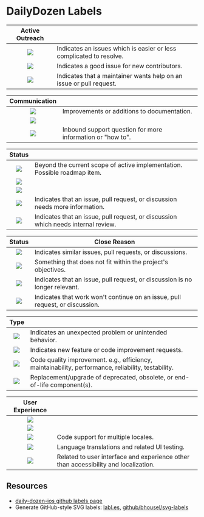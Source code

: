 # DailyDozen Labels

| Active Outreach | |
|:----:|---------------------|
| [![][lbl-beginner]][labels-page]       | Indicates an issues which is easier or less complicated to resolve. |
| [![][lbl-good-first]][labels-page]   | Indicates a good issue for new contributors. |
| [![][lbl-help-wanted]][labels-page] | Indicates that a maintainer wants help on an issue or pull request. |

| Communication | |
|:----:|---------------------|
| [![][lbl-docs]][labels-page] | Improvements or additions to documentation. |
| [![][lbl-open-discuss]][labels-page] |  |
| [![][lbl-support]][labels-page] | Inbound support question for more information or "how to". |

| Status | |
|:----:|---------------------|
| [![][lbl-beyond]][labels-page] | Beyond the current scope of active implementation. Possible roadmap item. |
| [![][lbl-in-progress]][labels-page] |  |
| [![][lbl-on-hold]][labels-page] |  |
| [![][lbl-question]][labels-page] | Indicates that an issue, pull request, or discussion needs more information. |
| [![][lbl-review]][labels-page] | Indicates that an issue, pull request, or discussion which needs internal review. |

| Status | Close Reason |
|:----:|---------------------|
| [![][lbl-duplicate]][labels-page] | Indicates similar issues, pull requests, or discussions. |
| [![][lbl-out-of-scope]][labels-page] | Something that does not fit within the project's objectives. |
| [![][lbl-outdated]][labels-page] | Indicates that an issue, pull request, or discussion is no longer relevant. |
| [![][lbl-wontfix]][labels-page] | Indicates that work won't continue on an issue, pull request, or discussion. |

| Type | |
|:----:|---------------------|
| [![][lbl-bug]][labels-page] | Indicates an unexpected problem or unintended behavior. |
| [![][lbl-enhancement]][labels-page] | Indicates new feature or code improvement requests. |
| [![][lbl-optimize]][labels-page] | Code quality improvement. e.g., efficiency, maintainability, performance, reliability, testability. |
| [![][lbl-upgrade]][labels-page] | Replacement/upgrade of deprecated, obsolete, or end-of-life component(s). |

| User Experience | |
|:-------:|---------------------|
| [![][lbl-access-audio]][labels-page] |  |
| [![][lbl-access-visual]][labels-page] |  |
| [![][lbl-locale-code]][labels-page] | Code support for multiple locales. |
| [![][lbl-locale-lang]][labels-page] | Language translations and related UI testing. |
| [![][lbl-ui-ux]][labels-page] | Related to user interface and experience other than accessibility and localization. |

## Resources

- [daily-dozen-ios github labels page][labels-page]
- Generate GitHub-style SVG labels: [labl.es](https://labl.es/), [github/bhousel/svg-labels](https://github.com/bhousel/svg-labels)

[labels-page]:https://github.com/nutritionfactsorg/daily-dozen-ios/issues/labels

<!-- [daily-dozen-android](https://github.com/nutritionfactsorg/daily-dozen-android/issues/labels) •
[daily-dozen-ios](https://github.com/nutritionfactsorg/daily-dozen-ios/issues/labels) •
[daily-dozen-localization](https://github.com/nutritionfactsorg/daily-dozen-localization/issues/labels) •
[managing-labels](https://docs.github.com/en/issues/using-labels-and-milestones-to-track-work/managing-labels) -->

<!-- lbl: label image files 
     src: source generation link -->

<!-- ACTIVE OUTREACH -->
[lbl-beginner]:Labels_files/lbl-beginner.svg
[src-beginner]:https://labl.es/svg?text=beginner&bgcolor=128A0C

[lbl-good-first]:Labels_files/lbl-good-first.svg
[src-good-first]:https://labl.es/svg?text=good%20first%20issue&bgcolor=128A0C

[lbl-help-wanted]:Labels_files/lbl-help-wanted.svg
[src-help-wanted]:https://labl.es/svg?text=help%20wanted&bgcolor=128A0C

<!-- COMMUNICATION -->
[lbl-docs]:Labels_files/lbl-documentation.svg
[src-docs]:https://labl.es/svg?text=documentation&bgcolor=fbca04

[lbl-open-discuss]:Labels_files/lbl-open-discussion.svg
[src-open-discuss]:https://labl.es/svg?text=open%20discussion&bgcolor=fbca04

[lbl-support]:Labels_files/lbl-support.svg
[src-support]:https://labl.es/svg?text=support&bgcolor=fbca04

<!-- STATUS -->
[lbl-beyond]:Labels_files/lbl-beyond-scope.svg
[src-beyond]:https://labl.es/svg?text=beyond%20scope&bgcolor=e0e0e0

[lbl-in-progress]:Labels_files/lbl-in-progress.svg
[src-in-progress]:https://labl.es/svg?text=in%20progress&bgcolor=e0e0e0

[lbl-on-hold]:Labels_files/lbl-on-hold.svg
[src-on-hold]:https://labl.es/svg?text=on%20hold&bgcolor=e0e0e0

[lbl-question]:Labels_files/lbl-question.svg
[src-question]:https://labl.es/svg?text=question&bgcolor=e99695

[lbl-review]:Labels_files/lbl-review.svg
[src-review]:https://labl.es/svg?text=review&bgcolor=e99695

<!-- STATUS: CLOSE -->

[lbl-duplicate]:Labels_files/lbl-duplicate.svg
[src-duplicate]:https://labl.es/svg?text=duplicate&bgcolor=ffffff

[lbl-out-of-scope]:Labels_files/lbl-out-of-scope.svg
[src-out-of-scope]:https://labl.es/svg?text=out%20of%20scope&bgcolor=ffffff

[lbl-outdated]:Labels_files/lbl-outdated.svg
[src-outdated]:https://labl.es/svg?text=outdated&bgcolor=ffffff

[lbl-wontfix]:Labels_files/lbl-wontfix.svg
[src-wontfix]:https://labl.es/svg?text=wontfix&bgcolor=ffffff

<!-- TYPE -->
[lbl-bug]:Labels_files/lbl-bug.svg
[src-bug]:https://labl.es/svg?text=bug&bgcolor=fc2929

[lbl-enhancement]:Labels_files/lbl-enhancement.svg
[src-enhancement]:https://labl.es/svg?text=enhancement&bgcolor=0000ff

[lbl-optimize]:Labels_files/lbl-optimize.svg
[src-optimize]:https://labl.es/svg?text=optimize&bgcolor=1d76db

[lbl-upgrade]:Labels_files/lbl-upgrade.svg
[src-upgrade]:https://labl.es/svg?text=upgrade&bgcolor=1d76db

<!-- USER EXPERIENCE -->
[lbl-access-audio]:Labels_files/lbl-access-audio.svg
[src-access-audio]:https://labl.es/svg?text=accessibility%3A%20audio&bgcolor=d4c5f9

[lbl-access-visual]:Labels_files/lbl-access-visual.svg
[src-access-visual]:https://labl.es/svg?text=accessibility%3A%20visual&bgcolor=d4c5f9

[lbl-locale-code]:Labels_files/lbl-locale-code.svg
[src-locale-code]:https://labl.es/svg?text=localize%3A%20code&bgcolor=d4c5f9

[lbl-locale-lang]:Labels_files/lbl-locale-lang.svg
[src-locale-lang]:https://labl.es/svg?text=localize%3A%20translation&bgcolor=d4c5f9

[lbl-ui-ux]:Labels_files/lbl-ui-ux.svg
[src-ui-ux]:https://labl.es/svg?text=ui%20ux&bgcolor=d4c5f9
